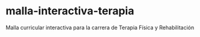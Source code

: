 # malla-interactiva-terapia
Malla curricular interactiva para la carrera de Terapia Física y Rehabilitación
